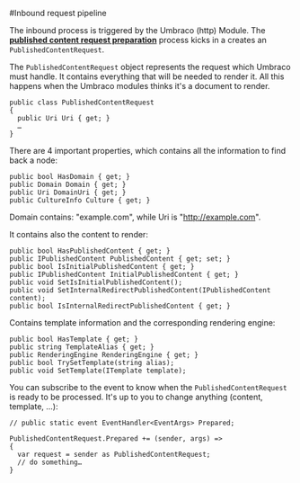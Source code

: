 #Inbound request pipeline

The inbound process is triggered by the Umbraco (http) Module.  The **[published content request preparation](published-content-request-preparation.md)** process kicks in a creates an `PublishedContentRequest`.

The `PublishedContentRequest` object represents the request which Umbraco must handle.  It contains everything that will be needed to render it.  All this happens when the Umbraco modules thinks it's a document to render. 

    public class PublishedContentRequest
    {
      public Uri Uri { get; }
      …
    }

There are 4 important properties, which contains all the information to find back a node:
  
    public bool HasDomain { get; }
    public Domain Domain { get; }
    public Uri DomainUri { get; }
    public CultureInfo Culture { get; }

Domain contains: "example.com", while Uri is "http://example.com".

It contains also the content to render:

    public bool HasPublishedContent { get; }
    public IPublishedContent PublishedContent { get; set; }
    public bool IsInitialPublishedContent { get; }
    public IPublishedContent InitialPublishedContent { get; }
    public void SetIsInitialPublishedContent();
    public void SetInternalRedirectPublishedContent(IPublishedContent content);
    public bool IsInternalRedirectPublishedContent { get; }

Contains template information and the corresponding rendering engine:

    public bool HasTemplate { get; }
    public string TemplateAlias { get; }
    public RenderingEngine RenderingEngine { get; }
    public bool TrySetTemplate(string alias);
    public void SetTemplate(ITemplate template);


You can subscribe to the event to know when the `PublishedContentRequest` is ready to be processed.  It's up to you to change anything (content, template, ...): 

    // public static event EventHandler<EventArgs> Prepared;
    
    PublishedContentRequest.Prepared += (sender, args) =>
    {
      var request = sender as PublishedContentRequest;
      // do something…
    }
